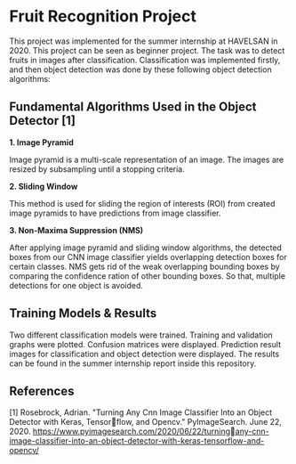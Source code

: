 # Fruit Recognition Project

This project was implemented for the summer internship at HAVELSAN in 2020. This project can be seen as beginner project. The task was to detect fruits in images after classification. Classification was implemented firstly, and then object detection was done by these following object detection algorithms:

## Fundamental Algorithms Used in the Object Detector [1]

**1. Image Pyramid**

Image pyramid is a multi-scale representation of an image. The images are resized by subsampling until a stopping criteria.

**2. Sliding Window**

This method is used for sliding the region of interests (ROI) from created image pyramids to
have predictions from image classifier.

**3. Non-Maxima Suppression (NMS)**

After applying image pyramid and sliding window algorithms, the detected boxes from our
CNN image classifier yields overlapping detection boxes for certain classes. NMS gets rid of
the weak overlapping bounding boxes by comparing the confidence ration of other bounding
boxes. So that, multiple detections for one object is avoided.

## Training Models & Results
Two different classification models were trained. Training and validation graphs were plotted. Confusion matrices were displayed. Prediction result images for classification and object detection were displayed. The results can be found in the summer internship report inside this repository. 

## References 
[1] Rosebrock, Adrian. "Turning Any Cnn Image Classifier Into an Object Detector with Keras, Tensorflow, and Opencv." PyImageSearch. June 22, 2020. https://www.pyimagesearch.com/2020/06/22/turningany-cnn-image-classifier-into-an-object-detector-with-keras-tensorflow-and-opencv/

